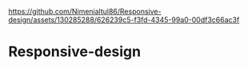 

https://github.com/Nimenialtul86/Responsive-design/assets/130285288/626239c5-f3fd-4345-99a0-00df3c66ac3f

# Responsive-design
